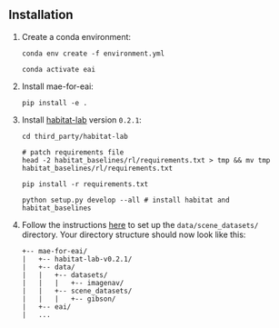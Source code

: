 ## Installation

1. Create a conda environment:
   ```
   conda env create -f environment.yml

   conda activate eai
   ```

1. Install mae-for-eai:

   ```
   pip install -e .
   ```

1. Install [habitat-lab](https://github.com/facebookresearch/habitat-lab/tree/v0.2.1) version `0.2.1`:
   ```
   cd third_party/habitat-lab

   # patch requirements file
   head -2 habitat_baselines/rl/requirements.txt > tmp && mv tmp habitat_baselines/rl/requirements.txt

   pip install -r requirements.txt

   python setup.py develop --all # install habitat and habitat_baselines
   ```

1. Follow the instructions [here](https://github.com/facebookresearch/habitat-lab#data) to set up the `data/scene_datasets/` directory. Your directory structure should now look like this:
   ```
   +-- mae-for-eai/
   |   +-- habitat-lab-v0.2.1/
   |   +-- data/
   |   |   +-- datasets/
   |   |   |   +-- imagenav/
   |   |   +-- scene_datasets/
   |   |   |   +-- gibson/
   |   +-- eai/
   |   ...
   ```
